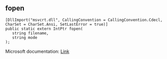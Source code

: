 ## fopen

```
[DllImport("msvcrt.dll", CallingConvention = CallingConvention.Cdecl, CharSet = CharSet.Ansi, SetLastError = true)]
public static extern IntPtr fopen(
   string filename,
   string mode
);
```

Microsoft documentation: [Link](https://learn.microsoft.com/en-us/cpp/c-runtime-library/reference/fopen-wfopen?view=msvc-170#:~:text=fopen%20accepts%20paths%20that%20are,at%20the%20time%20of%20execution.)
